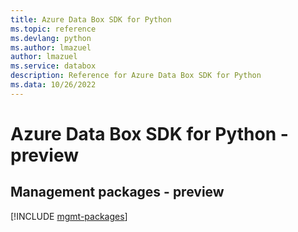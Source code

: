 ```yaml
---
title: Azure Data Box SDK for Python
ms.topic: reference
ms.devlang: python
ms.author: lmazuel
author: lmazuel
ms.service: databox
description: Reference for Azure Data Box SDK for Python
ms.data: 10/26/2022
---
```

# Azure Data Box SDK for Python - preview

## Management packages - preview
[!INCLUDE [mgmt-packages](data-box-mgmt-index.md)]